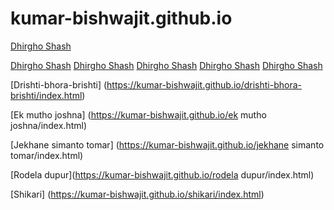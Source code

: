 # kumar-bishwajit.github.io


[Dhirgho Shash](https://kumar-bishwajit.github.io/dhirgho%20shash/index.html)

[Dhirgho Shash](https://kumar-bishwajit.github.io/dhirgho%20shash/index.html)
[Dhirgho Shash](https://kumar-bishwajit.github.io/dhirgho%20shash/index.html)
[Dhirgho Shash](https://kumar-bishwajit.github.io/dhirgho%20shash/index.html)
[Dhirgho Shash](https://kumar-bishwajit.github.io/dhirgho%20shash/index.html)
[Dhirgho Shash](https://kumar-bishwajit.github.io/dhirgho%20shash/index.html)

[Drishti-bhora-brishti] (https://kumar-bishwajit.github.io/drishti-bhora-brishti/index.html)

[Ek mutho joshna] (https://kumar-bishwajit.github.io/ek mutho joshna/index.html)

[Jekhane simanto tomar] (https://kumar-bishwajit.github.io/jekhane simanto tomar/index.html)

[Rodela dupur](https://kumar-bishwajit.github.io/rodela dupur/index.html)

[Shikari] (https://kumar-bishwajit.github.io/shikari/index.html)


